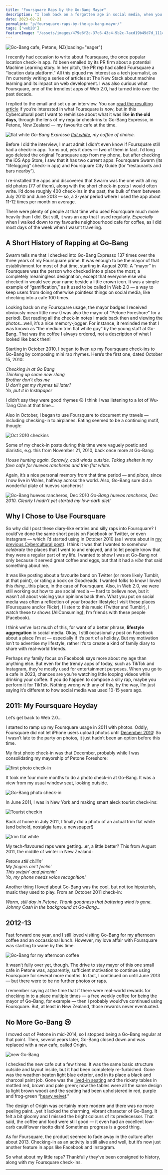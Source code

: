 ```yaml
---
title: "Foursquare Raps by the Go-Bang Mayor"
description: "I look back on a forgotten age in social media, when you checked-in to a place 100 times and took photos of your huevos rancheros 🍳 🫘 ☕"
date: 2023-02-21
permalink: "p/foursquare-raps-by-the-go-bang-mayor/"
tags: ['web20']
featureImage: "/assets/images/479e6f2c-37c6-43c4-9b2c-7acd19b49d7d_1114x810.jpg"
---
```


![Go-Bang cafe, Petone, NZ](/assets/images/479e6f2c-37c6-43c4-9b2c-7acd19b49d7d_1114x810.jpg){loading="eager"}

I recently had occasion to write about Foursquare, the once popular location check-in app. I’d been emailed by its PR firm about a potential Machine Learning story. In her pitch, the PR rep had called Foursquare a “location data platform.” All this piqued my interest as a tech journalist, as I’m currently writing a series of articles at The New Stack about machine learning and its impact on web development. I was also curious what Foursquare, one of the trendiest apps of Web 2.0, had turned into over the past decade.

I replied to the email and set up an interview. You can [read the resulting article](https://thenewstack.io/how-foursquare-transformed-itself-with-machine-learning/) if you’re interested in what Foursquare is _now_, but in this Cybercultural post I want to reminisce about what it was like **in the old days**, through the lens of my regular check-ins to Go-Bang Expresso, in Petone, New Zealand — my favourite cafe at the time.

![flat white](/assets/images/3be20ef9-6b93-4227-b691-e37734d58a4b_1000x925.jpg)
*Go-Bang Expresso [flat white](https://mobile.twitter.com/GoBangEspresso/status/743587432604536832), my coffee of choice.*

Before I did the interview, I must admit I didn’t even know if Foursquare still had a check-in app. Turns out, yes it does — two of them in fact. I’d long ago deleted the original Foursquare app from my phone, but after checking the iOS App Store, I saw that it has two current apps: Foursquare Swarm (its “lifelogging” check-in app) and Foursquare City Guide (for “restaurants and bars nearby”).

I re-installed the apps and discovered that Swarm was the one with all my old photos (77 of them), along with the short check-in posts I would often write. I’d done roughly 400 check-ins in the past, the bulk of them between July 2010 and June 2013 — so, a 3-year period where I used the app about 11-12 times per month on average.

There were plenty of people at that time who used Foursquare much more heavily than I did. But still, it was an app that I used regularly. _Especially_ when I walked down to my favourite neighbourhood cafe for coffee, as I did most days of the week when I wasn’t traveling.

A Short History of Rapping at Go-Bang
-------------------------------------

Swarm tells me that I checked into Go-Bang Expresso 137 times over the three years of my Foursquare prime. It was enough to be the mayor of that establishment for most of that time, starting in August 2010. A “mayor” in Foursquare was the person who checked into a place the most; a completely meaningless designation, except that everyone else who checked in would see your name beside a little crown icon. It was a simple example of “gamification,” as it used to be called in Web 2.0 — a way to keep users from doing otherwise pointless things on social media, like checking into a cafe 100 times.

Looking back on my Foursquare usage, the mayor badges I received obviously mean little now (I was also the mayor of “Petone Foreshore” for a period). But reading all the check-in notes I made back then and viewing the photos…well, it’s a nice memory-jogger. For instance, it reminded me that I was known as “the medium trim flat white guy” by the young staff at Go-Bang. That was the coffee I always ordered, not a description of what I looked like back then!

Starting in October 2010, I began to liven up my Foursquare check-ins to Go-Bang by composing mini rap rhymes. Here’s the first one, dated October 15, 2010:

_Checking in at Go Bang  
Thinking up some new slang  
Brother don’t diss me  
U don’t get my rhymes till later?  
Yo, put it in Instapaper_

I didn’t say they were good rhymes 😛 I think I was listening to a lot of Wu-Tang Clan at that time…

Also in October, I began to use Foursquare to document my travels — including checking-in to airplanes. Eating seemed to be a continuing motif, though:

![Oct 2010 checkins](/assets/images/8cca7d01-2608-4e26-80fc-e408586a4209_828x1371.jpg)

Some of my check-in posts during this time were vaguely poetic and diaristic, e.g. this from November 21, 2010, back once more at Go-Bang:

_House hunting again. Sprawly, cold winds outside. Taking shelter in my fave cafe for huevos rancheros and trim flat white._

Again, it’s a nice personal memory from that time period — and _place_, since I now live in Wales, halfway across the world. Also, Go-Bang sure did a wonderful plate of huevos rancheros!

![Go-Bang huevos rancheros, Dec 2010](/assets/images/4c5df37a-6815-469b-ae90-6cebeb92edff_800x840.jpg)
*Go-Bang huevos rancheros, Dec 2010. Clearly I hadn’t yet started my low-carb diet!*

Why I Chose to Use Foursquare
-----------------------------

So why did I post these diary-like entries and silly raps into Foursquare? I could’ve done the same short posts on Facebook or Twitter, or even Instagram — which I’d started using in October 2010 (as I wrote about in [my previous Cybercultural post](/p/flickr-before-smartphones-and-instagram)). I think it was that I wanted to somehow _celebrate_ the places that I went to and enjoyed, and to let people know that they were a regular part of my life. I wanted to show I was at Go-Bang not only because it served great coffee and eggs, but that it had a _vibe_ that said something about me.

It was like posting about a favourite band on Twitter (or more likely Tumblr, at that point), or rating a book on Goodreads. I wanted folks to know I loved this _thing_…this place, in the case of Foursquare. Also, in Web 2.0, we were still working out how to use social media — hard to believe now, but it wasn’t all about voicing your opinions back then. What you put on social media was often a reflection of your broader lifestyle; I visit these places (Foursquare and/or Flickr), I listen to this music (Twitter and Tumblr), I watch these tv shows (AllConsuming), I’m friends with these people (Facebook).

I think we’ve lost much of this, for want of a better phrase, **lifestyle aggregation** in social media. Okay, I still occasionally post on Facebook about a place I’m at — especially if it’s part of a holiday. But my motivation isn’t to advertise my lifestyle, rather it’s to create a kind of family diary to share with real-world friends.

Perhaps my family focus on Facebook says more about my age than anything else. But even for the trendy apps of today, such as TikTok and Instagram, they’re mostly used for entertainment purposes. When you go to a cafe in 2023, chances are you’re watching little looping videos while drinking your coffee. If you do happen to compose a silly rap, maybe you perform it for TikTok. Nothing wrong with any of this, by the way, I’m just saying it’s different to how social media was used 10-15 years ago.

2011: My Foursquare Heyday
--------------------------

Let’s get back to Web 2.0…

I started to ramp up my Foursquare usage in 2011 with photos. Oddly, Foursquare did not let iPhone users upload photos until [December 2010](https://www.cnet.com/culture/foursquare-iphone-app-now-with-photos/)! So I wasn’t late to the party on photos, it just hadn’t been an option before this time.

My first photo check-in was that December, probably while I was consolidating my mayorship of Petone Foreshore:

![first photo check-in](/assets/images/c389ef4a-cc63-4b87-9832-835276080ea4_828x1018.jpg)

It took me four more months to do a photo check-in at Go-Bang. It was a view from my usual window seat, looking outside.

![Go-Bang photo check-in](/assets/images/bc2db0ae-6abb-4b74-89e8-a6baa7655e7a_828x1099.jpg)

In June 2011, I was in New York and making smart aleck tourist check-ins:

![Tourist checkin](/assets/images/359e27c2-9860-4774-bf09-3bbab18b1b6f_828x1077.jpg)

Back at home in July 2011, I finally did a photo of an actual trim flat white (and behold, nostalgia fans, a newspaper!)

![trim flat white](/assets/images/67fe9a2a-e1b9-4560-a810-edfef5b68fd1_537x720.jpg)

My tech-flavoured raps were getting…er, a little better? This from August 2011, the middle of winter in New Zealand:

_Petone still chillin’  
My fingers ain’t feelin’  
This swipin’ and pinchin’  
Yo, my phone needs voice recognition!_

Another thing I loved about Go-Bang was the cool, but not too hipsterish, music they used to play. From an October 2011 check-in:

_Warm, still day in Petone. Thank goodness that battering wind is gone. Johnny Cash in the background at Go-Bang…_

2012-13
-------

Fast forward one year, and I still loved visiting Go-Bang for my afternoon coffee and an occassional lunch. However, my love affair with Foursquare was starting to wane by this time.

![Go-Bang for my afternoon coffee](/assets/images/d544b84f-f759-41bd-bfac-407d55432614_827x1096.jpg)

It wasn’t fully over yet, though. The drive to stay mayor of this one small cafe in Petone was, apparently, sufficient motivation to continue using Foursquare for several more months. In fact, I continued on until June 2013 — but there were to be no further photos or raps.

I remember saying at the time that if there were real-world rewards for checking in to a place multiple times — a free weekly coffee for being the mayor of Go-Bang, for example — then I probably would’ve continued using Foursquare. But, at least in New Zealand, those rewards never eventuated.

No More Go-Bang 😢
------------------

I moved out of Petone in mid-2014, so I stopped being a Go-Bang regular at that point. Then, several years later, Go-Bang closed down and was replaced with a new cafe, called Origin.

![new Go-Bang](/assets/images/6503b64b-196e-4223-890b-a167ee93a08b_1200x799.jpg)

I checked the new cafe out a few times. It was the same basic structure outside and layout inside, but it had been completely re-furbished. Gone was the weather-beaten light blue exterior, and in its place a black and charcoal paint job. Gone was the [lived-in seating](https://foursquare.com/v/go-bang-espresso/4b523da0f964a520037227e3?openPhotoId=54543cee498e7404bc1a8548) and the rickety tables in mottled red, brown and pale green; now the tables were all the same design (a light brown wood) and the seating had been upholstered in red, purple and frog-green “[heavy velvet](https://www.facebook.com/kadimaupholstery/posts/origin-cafe-petone-using-mokum-tahiti-heavy-velvet-stunning-look-and-hardy-hospo/2068040263447124/).”

The design of Origin was certainly more modern and there was no more peeling paint…yet it lacked the charming, vibrant character of Go-Bang. It felt a bit gloomy and I missed the bright colours of its predecessor. That said, the coffee and food were still good — it even had an excellent low-carb cauliflower risotto dish! Sometimes progress is a good thing.

As for Foursquare, the product seemed to fade away in the culture after about 2013. Checking-in as an activity is still alive and well, but it’s now just another feature in apps like Facebook and Instagram.

So what about my little raps? Thankfully they’ve been consigned to history, along with my Foursquare check-ins.

* * *